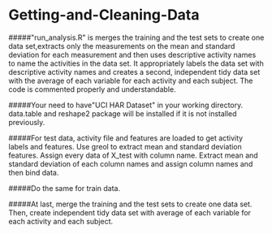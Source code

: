 # Getting-and-Cleaning-Data

#####"run_analysis.R" is merges the training and the test sets to create one data set,extracts only the measurements on the mean and standard deviation for each measurement and then uses descriptive activity names to name the activities in the data set. It appropriately labels the data set with descriptive activity names and creates a second, independent tidy data set with the average of each variable for each activity and each subject. The code is commented properly and understandable.

#####Your need to have"UCI HAR Dataset" in your working directory. data.table and reshape2 package will be installed if it is not installed previously.

#####For test data, activity file and features are loaded to get activity labels and features. Use greol to extract mean and standard deviation features. Assign every data of X_test with column name. Extract mean and standard deviation of each column names and assign column names and then bind data.

#####Do the same for train data.

#####At last, merge the training and the test sets to create one data set. Then, create independent tidy data set with average of each variable for each activity and each subject. 

